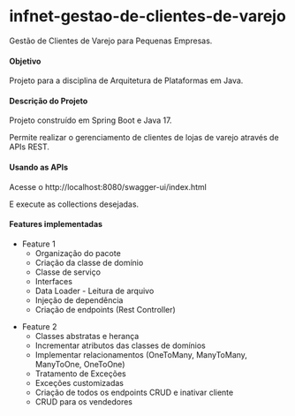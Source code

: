 # infnet-gestao-de-clientes-de-varejo
Gestão de Clientes de Varejo para Pequenas Empresas.

#### Objetivo
Projeto para a disciplina de Arquitetura de Plataformas em Java.

#### Descrição do Projeto
Projeto construído em Spring Boot e Java 17.

Permite realizar o gerenciamento de clientes de lojas de varejo através de APIs REST.

#### Usando as APIs
Acesse o http://localhost:8080/swagger-ui/index.html

E execute as collections desejadas.

#### Features implementadas

* Feature 1 
   - Organização do pacote
   - Criação da classe de domínio
   - Classe de serviço
   - Interfaces
   - Data Loader - Leitura de arquivo
   - Injeção de dependência
   - Criação de endpoints (Rest Controller)

- Feature 2
   - Classes abstratas e herança
   - Incrementar atributos das classes de domínios
   - Implementar relacionamentos (OneToMany, ManyToMany, ManyToOne, OneToOne)
   - Tratamento de Exceções
   	- Exceções customizadas
   - Criação de todos os endpoints CRUD e inativar cliente
   - CRUD para os vendedores